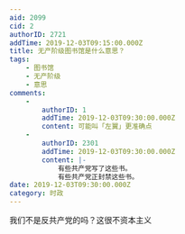 ```yaml
---
aid: 2099
cid: 2
authorID: 2721
addTime: 2019-12-03T09:15:00.000Z
title: 无产阶级图书馆是什么意思？
tags:
    - 图书馆
    - 无产阶级
    - 意思
comments:
    -
        authorID: 1
        addTime: 2019-12-03T09:30:00.000Z
        content: 可能叫「左翼」更准确点
    -
        authorID: 2301
        addTime: 2019-12-03T09:30:00.000Z
        content: |-
            有些共产党写了这些书。  
            有些共产党正封禁这些书。
date: 2019-12-03T09:30:00.000Z
category: 时政
---
```


我们不是反共产党的吗？这很不资本主义
